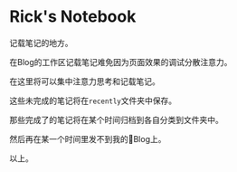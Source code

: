 # Rick's Notebook

记载笔记的地方。

在Blog的工作区记载笔记难免因为页面效果的调试分散注意力。

在这里将可以集中注意力思考和记载笔记。

这些未完成的笔记将在`recently`文件夹中保存。

那些完成了的笔记将在某个时间归档到各自分类到文件夹中。

然后再在某一个时间里发不到我的Blog上。

以上。
